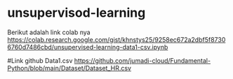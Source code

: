 # unsupervisod-learning
Berikut adalah link colab nya
https://colab.research.google.com/gist/khnstys25/9258ec672a2dbf5f87306760d7486cbd/unsupervised-learning-data1-csv.ipynb

#Link github Data1.csv 
https://github.com/jumadi-cloud/Fundamental-Python/blob/main/Dataset/Dataset_HR.csv

